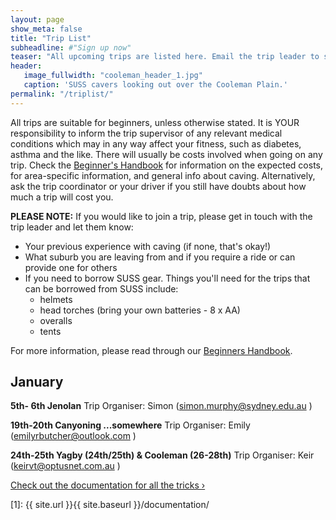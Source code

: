 ```yaml
---
layout: page
show_meta: false
title: "Trip List"
subheadline: #"Sign up now"
teaser: "All upcoming trips are listed here. Email the trip leader to sign up."
header:
   image_fullwidth: "cooleman_header_1.jpg"
   caption: 'SUSS cavers looking out over the Cooleman Plain.'
permalink: "/triplist/"
---
```

<!-- To Do convert this to auto genarage from a yaml file -->
All trips are suitable for beginners, unless otherwise stated.  It is YOUR responsibility to inform the trip supervisor of any relevant medical
conditions which may in any way affect your fitness, such as diabetes,
asthma and the like. There will usually be costs involved when going on any trip. Check the <a href="/assets/handbook.pdf">Beginner's Handbook</a>
for information on the expected costs, for area-specific information, and general info about caving. Alternatively, ask the trip coordinator or your driver
if you still have doubts about how much a trip will cost you.

**PLEASE NOTE:**
If you would like to join a trip, please get in touch with the trip leader and let them know:

- Your previous experience with caving (if none, that's okay!)
- What suburb you are leaving from and if you require a ride or can provide one for others
- If you need to borrow SUSS gear. Things you'll need for the trips that can be borrowed from SUSS include:
    + helmets
    + head torches (bring your own batteries - 8 x AA)
    + overalls
    + tents

For more information, please read through our [Beginners Handbook](/assets/handbook.pdf).

## January
**5th- 6th Jenolan**
Trip Organiser: Simon (simon.murphy@sydney.edu.au )

**19th-20th Canyoning ...somewhere**
Trip Organiser: Emily (emilyrbutcher@outlook.com  )

**24th-25th  Yagby (24th/25th) & Cooleman (26-28th)**
Trip Organiser: Keir (keirvt@optusnet.com.au )

<a class="radius button small" href="{{ site.url }}{{ site.baseurl }}/documentation/">Check out the documentation for all the tricks ›</a>


 [1]: {{ site.url }}{{ site.baseurl }}/documentation/
